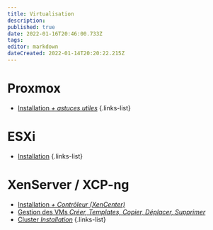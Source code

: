 ```yaml
---
title: Virtualisation
description: 
published: true
date: 2022-01-16T20:46:00.733Z
tags: 
editor: markdown
dateCreated: 2022-01-14T20:20:22.215Z
---
```


# Proxmox
- [Installation *+ astuces utiles*](/Virtualisation/proxmox/installation)
{.links-list}

# ESXi
- [Installation](/Virtualisation/ESXi/Installation)
{.links-list}

# XenServer / XCP-ng
- [Installation *+ Contrôleur (XenCenter)*](/Virtualisation/XenServer/Installation)
- [Gestion des VMs *Créer, Templates, Copier, Déplacer, Supprimer*](/Virtualisation/XenServer/XenServer_Gestion_VM)
- [Cluster *Installation*](/Virtualisation/XenServer/XenServer_Cluster)
{.links-list}
